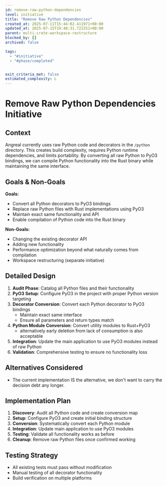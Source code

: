 ```yaml
---
id: remove-raw-python-dependencies
level: initiative
title: "Remove Raw Python Dependencies"
created_at: 2025-07-11T15:44:02.411971+00:00
updated_at: 2025-07-15T19:48:31.722251+00:00
parent: multi-crate-workspace-restructure
blocked_by: []
archived: false

tags:
  - "#initiative"
  - "#phase/completed"


exit_criteria_met: false
estimated_complexity: L
---
```


# Remove Raw Python Dependencies Initiative

## Context

Angreal currently uses raw Python code and decorators in the `/python` directory. This creates build complexity, requires Python runtime dependencies, and limits portability. By converting all raw Python to PyO3 bindings, we can compile Python functionality into the Rust binary while maintaining the same interface.

## Goals & Non-Goals

**Goals:**
- Convert all Python decorators to PyO3 bindings
- Replace raw Python files with Rust implementations using PyO3
- Maintain exact same functionality and API
- Enable compilation of Python code into the Rust binary

**Non-Goals:**
- Changing the existing decorator API
- Adding new functionality
- Performance optimization beyond what naturally comes from compilation
- Workspace restructuring (separate initiative)

## Detailed Design

1. **Audit Phase**: Catalog all Python files and their functionality
2. **PyO3 Setup**: Configure PyO3 in the project with proper Python version targeting
3. **Decorator Conversion**: Convert each Python decorator to PyO3 bindings
   - Maintain exact same interface
   - Ensure all parameters and return types match
4. **Python Module Conversion**: Convert utility modules to Rust+PyO3
   - alternatively early deletion from lack of consumption is also acceptable
5. **Integration**: Update the main application to use PyO3 modules instead of raw Python
6. **Validation**: Comprehensive testing to ensure no functionality loss

## Alternatives Considered

- The current implementation IS the alternative, we don't want to carry the decision debt any longer.

## Implementation Plan

1. **Discovery**: Audit all Python code and create conversion map
2. **Setup**: Configure PyO3 and create initial binding structure
3. **Conversion**: Systematically convert each Python module
4. **Integration**: Update main application to use PyO3 modules
5. **Testing**: Validate all functionality works as before
6. **Cleanup**: Remove raw Python files once confirmed working

## Testing Strategy

- All existing tests must pass without modification
- Manual testing of all decorator functionality
- Build verification on multiple platforms